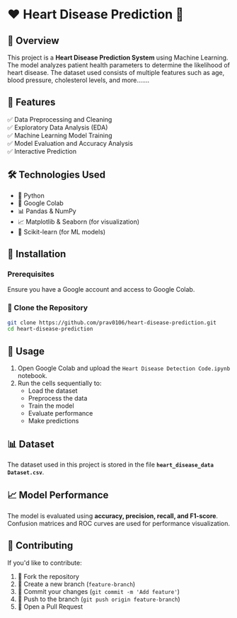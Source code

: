 # ❤️ Heart Disease Prediction 🏥

## 📝 Overview
This project is a **Heart Disease Prediction System** using Machine Learning. The model analyzes patient health parameters to determine the likelihood of heart disease. The dataset used consists of multiple features such as age, blood pressure, cholesterol levels, and more.......


## 🚀 Features

✅ Data Preprocessing and Cleaning\
✅ Exploratory Data Analysis (EDA)\
✅ Machine Learning Model Training\
✅ Model Evaluation and Accuracy Analysis\
✅ Interactive Prediction

## 🛠️ Technologies Used

- 🐍 Python
- 📒 Google Colab
- 📊 Pandas & NumPy
- 📈 Matplotlib & Seaborn (for visualization)
- 🤖 Scikit-learn (for ML models)

## 🔧 Installation

### Prerequisites

Ensure you have a Google account and access to Google Colab.

### 📂 Clone the Repository

```bash
git clone https://github.com/prav0106/heart-disease-prediction.git
cd heart-disease-prediction
```

## 🏃 Usage

1. Open Google Colab and upload the `Heart Disease Detection Code.ipynb` notebook.
2. Run the cells sequentially to:
   - Load the dataset
   - Preprocess the data
   - Train the model
   - Evaluate performance
   - Make predictions

## 📊 Dataset

The dataset used in this project is stored in the file **`heart_disease_data Dataset.csv`**.

## 📈 Model Performance

The model is evaluated using **accuracy, precision, recall, and F1-score**. Confusion matrices and ROC curves are used for performance visualization.

## 🤝 Contributing

If you'd like to contribute:

1. 🔀 Fork the repository
2. 🌱 Create a new branch (`feature-branch`)
3. 💾 Commit your changes (`git commit -m 'Add feature'`)
4. 🚀 Push to the branch (`git push origin feature-branch`)
5. 🎯 Open a Pull Request
